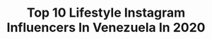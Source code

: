 ---
title: Top 10 Lifestyle Instagram Influencers In Venezuela In 2020
description: >-
  Find top lifestyle Instagram influencers in Venezuela in 2020. Most popular hashtags: #photography #quedateencasa #model #home.
platform: Instagram
profiles:
  - username: "airloveoneblog"
    fullname: >-
      air LOVE one
    location: "Venezuela"
    followers: 11756
    engagement: 1070
    commentsToLikes: 0.140133
    id: ck55ley471er60i11dwb2qadl
    verified: false
    hashtags: "#losroques, #paraiso, #cuarentena, #huertoencasa"
  - username: "soniassabati"
    fullname: >-
      TE AMO
    location: "Venezuela"
    followers: 3455
    engagement: 1644
    commentsToLikes: 0.101436
    id: ckap49kbx6cyq0i78jlt8rz5q
    verified: false
    hashtags: "#styleinspiration, #fashionblogger, #bloggerstyle, #inspo"
  - username: "breakconvalen"
    fullname: >-
      Valentina Pérez 🌟
    location: "Venezuela"
    followers: 19449
    engagement: 536
    commentsToLikes: 0.029939
    id: ck9hb1fvpez5h0j78dl8fhx43
    verified: false
    hashtags: "#sunnyday, #psicologa, #popcorn, #california"
  - username: "edwinrphoto"
    fullname: >-
      EDWIN RAMOS
    location: "Venezuela"
    followers: 8370
    engagement: 445
    commentsToLikes: 0.161170
    id: ck55lgk1g1ijx0i11mysfzi1g
    verified: false
    hashtags: "#tutorials, #tips, #portraiture, #portraitvision"
  - username: "pedrojose.ph"
    fullname: >-
      Pedro José
    location: "Venezuela"
    followers: 5581
    engagement: 632
    commentsToLikes: 0.054512
    id: ck6ubvbv6bx0k0j71byvcmptf
    verified: false
    hashtags: "#tagify, #moda, #fashionstyle, #temacuarentena"
  - username: "adriantphoto"
    fullname: >-
      Adrian Torres
    location: "Venezuela"
    followers: 6242
    engagement: 575
    commentsToLikes: 0.060306
    id: ck6ubvaxcbwtg0j7173j9zprq
    verified: false
    hashtags: "#talentomx, #portmex, #liveauthentic, #streetactivity"
  - username: "mariaangellagraziano_"
    fullname: >-
      Marian 🤍
    location: "Venezuela"
    followers: 3944
    engagement: 1294
    commentsToLikes: 0.061360
    id: ck600tmoee8yj0i145f6018vf
    verified: false
    hashtags: "#cheers, #vida, #bff, #rechaza"
  - username: "jessdakduk"
    fullname: >-
      JESSICA DAKDUK
    location: "Venezuela"
    followers: 13165
    engagement: 428
    commentsToLikes: 0.076639
    id: ck6u9n61lyhka0j712umola43
    verified: false
    hashtags: "#ecofriendly"
  - username: "ledezma_daya"
    fullname: >-
      Dayana Ledezma 🇻🇪
    location: "Venezuela"
    followers: 10515
    engagement: 419
    commentsToLikes: 0.015633
    id: ck6ubutf3btux0j71tnye0zn0
    verified: false
    hashtags: "#cuarentena, #happylife, #woman, #entrenamiento"
  - username: "adrisilvac"
    fullname: >-
      ADRIANA SILVA
    location: "Venezuela"
    followers: 117181
    engagement: 211
    commentsToLikes: 0.028111
    id: ck6tvbw7tlchz0j71eoccuwmz
    verified: true
    hashtags: "#unidossomosmas, #cine, #bodhinanda, #personajes"
---